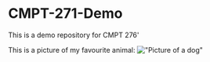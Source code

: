 # CMPT-271-Demo
This is a demo repository for CMPT 276'

This is a picture of my favourite animal:
!["Picture of a dog"](images/Dog%20image.jpg)

